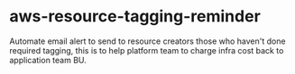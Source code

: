 # aws-resource-tagging-reminder
Automate email alert to send to resource creators those who haven't done required tagging, this is to help platform team to charge infra cost back to application team BU.
